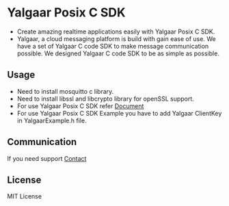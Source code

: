 # Yalgaar Posix C SDK
* Create amazing realtime applications easily with Yalgaar Posix C SDK.
* Yalgaar, a cloud messaging platform is build with gain ease of use. We have a set of Yalgaar C code SDK to make message communication possible. We designed Yalgaar C code SDK to be as simple as possible.

## Usage
* Need to install mosquitto c library.
* Need to install libssl and libcrypto library for openSSL support.
* For use Yalgaar Posix C SDK refer [Document](https://www.yalgaar.io/documentation/posix-c-api)
* For use Yalgaar Posix C SDK Example you have to add Yalgaar ClientKey in YalgaarExample.h file.

## Communication
If you need support [Contact](https://www.yalgaar.io/contact-us)

## License
MIT License
